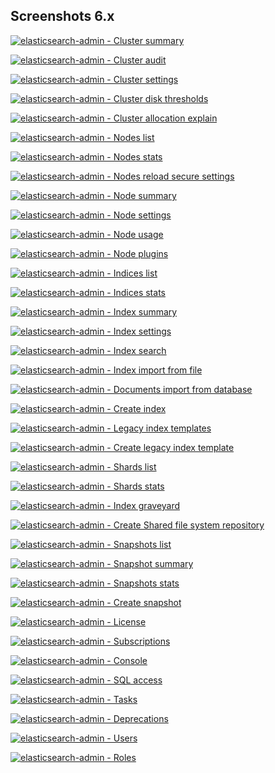 ## Screenshots 6.x

[![elasticsearch-admin - Cluster summary](https://raw.githubusercontent.com/stephanediondev/elasticsearch-admin/main/screenshots/6/resized/resized-cluster.png)](https://raw.githubusercontent.com/stephanediondev/elasticsearch-admin/main/screenshots/6/original/original-cluster.png)

[![elasticsearch-admin - Cluster audit](https://raw.githubusercontent.com/stephanediondev/elasticsearch-admin/main/screenshots/6/resized/resized-cluster-audit.png)](https://raw.githubusercontent.com/stephanediondev/elasticsearch-admin/main/screenshots/6/original/original-cluster-audit.png)

[![elasticsearch-admin - Cluster settings](https://raw.githubusercontent.com/stephanediondev/elasticsearch-admin/main/screenshots/6/resized/resized-cluster-settings.png)](https://raw.githubusercontent.com/stephanediondev/elasticsearch-admin/main/screenshots/6/original/original-cluster-settings.png)

[![elasticsearch-admin - Cluster disk thresholds](https://raw.githubusercontent.com/stephanediondev/elasticsearch-admin/main/screenshots/6/resized/resized-disk-thresholds.png)](https://raw.githubusercontent.com/stephanediondev/elasticsearch-admin/main/screenshots/6/original/original-disk-thresholds.png)

[![elasticsearch-admin - Cluster allocation explain](https://raw.githubusercontent.com/stephanediondev/elasticsearch-admin/main/screenshots/6/resized/resized-cluster-allocation-explain.png)](https://raw.githubusercontent.com/stephanediondev/elasticsearch-admin/main/screenshots/6/original/original-cluster-allocation-explain.png)

[![elasticsearch-admin - Nodes list](https://raw.githubusercontent.com/stephanediondev/elasticsearch-admin/main/screenshots/6/resized/resized-nodes.png)](https://raw.githubusercontent.com/stephanediondev/elasticsearch-admin/main/screenshots/6/original/original-nodes.png)

[![elasticsearch-admin - Nodes stats](https://raw.githubusercontent.com/stephanediondev/elasticsearch-admin/main/screenshots/6/resized/resized-nodes-stats.png)](https://raw.githubusercontent.com/stephanediondev/elasticsearch-admin/main/screenshots/6/original/original-nodes-stats.png)

[![elasticsearch-admin - Nodes reload secure settings](https://raw.githubusercontent.com/stephanediondev/elasticsearch-admin/main/screenshots/6/resized/resized-nodes-reload-secure-settings.png)](https://raw.githubusercontent.com/stephanediondev/elasticsearch-admin/main/screenshots/6/original/original-nodes-reload-secure-settings.png)

[![elasticsearch-admin - Node summary](https://raw.githubusercontent.com/stephanediondev/elasticsearch-admin/main/screenshots/6/resized/resized-node.png)](https://raw.githubusercontent.com/stephanediondev/elasticsearch-admin/main/screenshots/6/original/original-node.png)

[![elasticsearch-admin - Node settings](https://raw.githubusercontent.com/stephanediondev/elasticsearch-admin/main/screenshots/6/resized/resized-node-settings.png)](https://raw.githubusercontent.com/stephanediondev/elasticsearch-admin/main/screenshots/6/original/original-node-settings.png)

[![elasticsearch-admin - Node usage](https://raw.githubusercontent.com/stephanediondev/elasticsearch-admin/main/screenshots/6/resized/resized-node-usage.png)](https://raw.githubusercontent.com/stephanediondev/elasticsearch-admin/main/screenshots/6/original/original-node-usage.png)

[![elasticsearch-admin - Node plugins](https://raw.githubusercontent.com/stephanediondev/elasticsearch-admin/main/screenshots/6/resized/resized-node-plugins.png)](https://raw.githubusercontent.com/stephanediondev/elasticsearch-admin/main/screenshots/6/original/original-node-plugins.png)

[![elasticsearch-admin - Indices list](https://raw.githubusercontent.com/stephanediondev/elasticsearch-admin/main/screenshots/6/resized/resized-indices.png)](https://raw.githubusercontent.com/stephanediondev/elasticsearch-admin/main/screenshots/6/original/original-indices.png)

[![elasticsearch-admin - Indices stats](https://raw.githubusercontent.com/stephanediondev/elasticsearch-admin/main/screenshots/6/resized/resized-indices-stats.png)](https://raw.githubusercontent.com/stephanediondev/elasticsearch-admin/main/screenshots/6/original/original-indices-stats.png)

[![elasticsearch-admin - Index summary](https://raw.githubusercontent.com/stephanediondev/elasticsearch-admin/main/screenshots/6/resized/resized-index.png)](https://raw.githubusercontent.com/stephanediondev/elasticsearch-admin/main/screenshots/6/original/original-index.png)

[![elasticsearch-admin - Index settings](https://raw.githubusercontent.com/stephanediondev/elasticsearch-admin/main/screenshots/6/resized/resized-index-settings.png)](https://raw.githubusercontent.com/stephanediondev/elasticsearch-admin/main/screenshots/6/original/original-index-settings.png)

[![elasticsearch-admin - Index search](https://raw.githubusercontent.com/stephanediondev/elasticsearch-admin/main/screenshots/6/resized/resized-index-search.png)](https://raw.githubusercontent.com/stephanediondev/elasticsearch-admin/main/screenshots/6/original/original-index-search.png)

[![elasticsearch-admin - Index import from file](https://raw.githubusercontent.com/stephanediondev/elasticsearch-admin/main/screenshots/6/resized/resized-index-file-import.png)](https://raw.githubusercontent.com/stephanediondev/elasticsearch-admin/main/screenshots/6/original/original-index-file-import.png)

[![elasticsearch-admin - Documents import from database](https://raw.githubusercontent.com/stephanediondev/elasticsearch-admin/main/screenshots/6/resized/resized-index-database-import.png)](https://raw.githubusercontent.com/stephanediondev/elasticsearch-admin/main/screenshots/6/original/original-index-database-import.png)

[![elasticsearch-admin - Create index](https://raw.githubusercontent.com/stephanediondev/elasticsearch-admin/main/screenshots/6/resized/resized-index-create.png)](https://raw.githubusercontent.com/stephanediondev/elasticsearch-admin/main/screenshots/6/original/original-index-create.png)

[![elasticsearch-admin - Legacy index templates](https://raw.githubusercontent.com/stephanediondev/elasticsearch-admin/main/screenshots/6/resized/resized-index-templates-legacy.png)](https://raw.githubusercontent.com/stephanediondev/elasticsearch-admin/main/screenshots/6/original/original-index-templates-legacy.png)

[![elasticsearch-admin - Create legacy index template](https://raw.githubusercontent.com/stephanediondev/elasticsearch-admin/main/screenshots/6/resized/resized-index-template-create-legacy.png)](https://raw.githubusercontent.com/stephanediondev/elasticsearch-admin/main/screenshots/6/original/original-index-template-create-legacy.png)

[![elasticsearch-admin - Shards list](https://raw.githubusercontent.com/stephanediondev/elasticsearch-admin/main/screenshots/6/resized/resized-shards.png)](https://raw.githubusercontent.com/stephanediondev/elasticsearch-admin/main/screenshots/6/original/original-shards.png)

[![elasticsearch-admin - Shards stats](https://raw.githubusercontent.com/stephanediondev/elasticsearch-admin/main/screenshots/6/resized/resized-shards-stats.png)](https://raw.githubusercontent.com/stephanediondev/elasticsearch-admin/main/screenshots/6/original/original-shards-stats.png)

[![elasticsearch-admin - Index graveyard](https://raw.githubusercontent.com/stephanediondev/elasticsearch-admin/main/screenshots/6/resized/resized-index-graveyard.png)](https://raw.githubusercontent.com/stephanediondev/elasticsearch-admin/main/screenshots/6/original/original-index-graveyard.png)

[![elasticsearch-admin - Create Shared file system repository](https://raw.githubusercontent.com/stephanediondev/elasticsearch-admin/main/screenshots/6/resized/resized-repository-create-fs.png)](https://raw.githubusercontent.com/stephanediondev/elasticsearch-admin/main/screenshots/6/original/original-repository-create-fs.png)

[![elasticsearch-admin - Snapshots list](https://raw.githubusercontent.com/stephanediondev/elasticsearch-admin/main/screenshots/6/resized/resized-snapshots.png)](https://raw.githubusercontent.com/stephanediondev/elasticsearch-admin/main/screenshots/6/original/original-snapshots.png)

[![elasticsearch-admin - Snapshot summary](https://raw.githubusercontent.com/stephanediondev/elasticsearch-admin/main/screenshots/6/resized/resized-snapshot.png)](https://raw.githubusercontent.com/stephanediondev/elasticsearch-admin/main/screenshots/6/original/original-snapshot.png)

[![elasticsearch-admin - Snapshots stats](https://raw.githubusercontent.com/stephanediondev/elasticsearch-admin/main/screenshots/6/resized/resized-snapshots-stats.png)](https://raw.githubusercontent.com/stephanediondev/elasticsearch-admin/main/screenshots/6/original/original-snapshots-stats.png)

[![elasticsearch-admin - Create snapshot](https://raw.githubusercontent.com/stephanediondev/elasticsearch-admin/main/screenshots/6/resized/resized-snapshot-create.png)](https://raw.githubusercontent.com/stephanediondev/elasticsearch-admin/main/screenshots/6/original/original-snapshot-create.png)

[![elasticsearch-admin - License](https://raw.githubusercontent.com/stephanediondev/elasticsearch-admin/main/screenshots/6/resized/resized-license.png)](https://raw.githubusercontent.com/stephanediondev/elasticsearch-admin/main/screenshots/6/original/original-license.png)

[![elasticsearch-admin - Subscriptions](https://raw.githubusercontent.com/stephanediondev/elasticsearch-admin/main/screenshots/6/resized/resized-subscriptions.png)](https://raw.githubusercontent.com/stephanediondev/elasticsearch-admin/main/screenshots/6/original/original-subscriptions.png)

[![elasticsearch-admin - Console](https://raw.githubusercontent.com/stephanediondev/elasticsearch-admin/main/screenshots/6/resized/resized-console.png)](https://raw.githubusercontent.com/stephanediondev/elasticsearch-admin/main/screenshots/6/original/original-console.png)

[![elasticsearch-admin - SQL access](https://raw.githubusercontent.com/stephanediondev/elasticsearch-admin/main/screenshots/6/resized/resized-sql.png)](https://raw.githubusercontent.com/stephanediondev/elasticsearch-admin/main/screenshots/6/original/original-sql.png)

[![elasticsearch-admin - Tasks](https://raw.githubusercontent.com/stephanediondev/elasticsearch-admin/main/screenshots/6/resized/resized-tasks.png)](https://raw.githubusercontent.com/stephanediondev/elasticsearch-admin/main/screenshots/6/original/original-tasks.png)

[![elasticsearch-admin - Deprecations](https://raw.githubusercontent.com/stephanediondev/elasticsearch-admin/main/screenshots/6/resized/resized-deprecations.png)](https://raw.githubusercontent.com/stephanediondev/elasticsearch-admin/main/screenshots/6/original/original-deprecations.png)

[![elasticsearch-admin - Users](https://raw.githubusercontent.com/stephanediondev/elasticsearch-admin/main/screenshots/6/resized/resized-elasticsearch-users.png)](https://raw.githubusercontent.com/stephanediondev/elasticsearch-admin/main/screenshots/6/original/original-elasticsearch-users.png)

[![elasticsearch-admin - Roles](https://raw.githubusercontent.com/stephanediondev/elasticsearch-admin/main/screenshots/6/resized/resized-elasticsearch-roles.png)](https://raw.githubusercontent.com/stephanediondev/elasticsearch-admin/main/screenshots/6/original/original-elasticsearch-roles.png)

